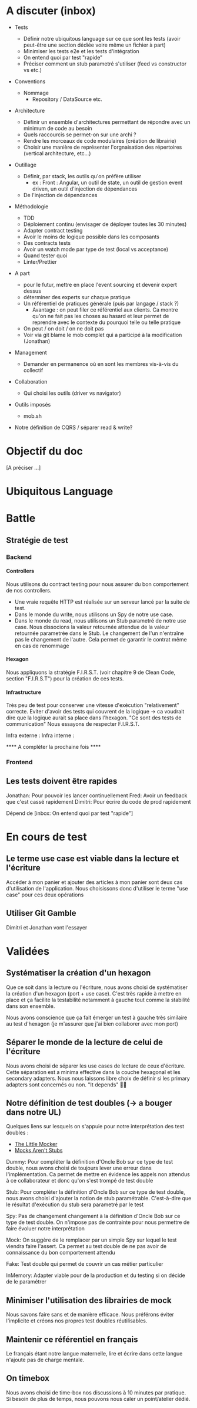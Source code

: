 # A discuter (inbox)

- Tests
    - Définir notre ubiquitous language sur ce que sont les tests (avoir peut-être une section dédiée voire même un fichier à part)
    - Minimiser les tests e2e et les tests d'intégration
    - On entend quoi par test "rapide"
    - Préciser comment un stub parametré s'utiliser (feed vs constructor vs etc.)
- Conventions
    - Nommage
        - Repository / DataSource etc.
- Architecture
    - Définir un ensemble d'architectures permettant de répondre avec un minimum de code au besoin
    - Quels raccourcis se permet-on sur une archi ?
    - Rendre les morceaux de code modulaires (création de librairie)
    - Choisir une manière de représenter l'orgnaisation des répertoires (vertical architecture, etc...)
- Outillage
    - Définir, par stack, les outils qu'on préfère utiliser
        - ex : Front : Angular, un outil de state, un outil de gestion event driven, un outil d'injection de dépendances
    - De l'injection de dépendances
- Méthodologie
    - TDD
    - Déploiement continu (envisager de déployer toutes les 30 minutes)
    - Adapter contract testing
    - Avoir le moins de logique possible dans les composants
    - Des contracts tests
    - Avoir un watch mode par type de test (local vs acceptance)
    - Quand tester quoi
    - Linter/Prettier 

- A part
    - pour le futur, mettre en place l'event sourcing et devenir expert dessus
    - déterminer des experts sur chaque pratique
    - Un référentiel de pratiques générale (puis par langage / stack ?)
        - Avantage : on peut filer ce référentiel aux clients. Ca montre qu'on ne fait pas les choses au hasard et leur permet de reprendre avec le contexte du pourquoi telle ou telle pratique
    - On peut / on doit / on ne doit pas
    - Voir via git blame le mob complet qui a participé à la modification (Jonathan)
- Management
    - Demander en permanence où en sont les membres vis-à-vis du collectif

- Collaboration
    - Qui choisi les outils (driver vs navigator)
- Outils imposés
    - mob.sh
- Notre définition de CQRS / séparer read & write?

# Objectif du doc

[A préciser ...]

# Ubiquitous Language

# Battle


## Stratégie de test

### Backend

#### Controllers
 
Nous utilisons du contract testing pour nous assurer du bon comportement de nos controllers.
- Une vraie requête HTTP est réalisée sur un serveur lancé par la suite de test.
- Dans le monde du write, nous utilisons un Spy de notre use case.
- Dans le monde du read, nous utilisons un Stub parametré de notre use case. Nous dissocions la valeur retournée attendue de la valeur retournée parametrée dans le Stub. Le changement de l'un n'entraîne pas le changement de l'autre. Cela permet de garantir le contrat même en cas de renommage

#### Hexagon

Nous appliquons la stratégie F.I.R.S.T. (voir chapitre 9 de Clean Code, section "F.I.R.S.T") pour la création de ces tests.

#### Infrastructure

Très peu de test pour conserver une vitesse d'exécution "relativement" correcte.
Eviter d'avoir des tests qui couvrent de la logique -> ca voudrait dire que la logique aurait sa place dans l'hexagon.
"Ce sont des tests de communication"
Nous essayons de respecter F.I.R.S.T.

Infra externe :
Infra interne : 

**** A compléter la prochaine fois ****


### Frontend




## Les tests doivent être rapides

Jonathan: Pour pouvoir les lancer continuellement
Fred: Avoir un feedback que c'est cassé rapidement
Dimitri: Pour écrire du code de prod rapidement

Dépend de [inbox: On entend quoi par test "rapide"]

# En cours de test

## Le terme use case est viable dans la lecture et l'écriture

Accéder à mon panier et ajouter des articles à mon panier sont deux cas d'utilisation de l'application. Nous choisissons donc d'utiliser le terme "use case" pour ces deux opérations

## Utiliser Git Gamble

Dimitri et Jonathan vont l'essayer

# Validées

## Systématiser la création d'un hexagon

Que ce soit dans la lecture ou l'écriture, nous avons choisi de systématiser la création d'un hexagon (port + use case).
C'est très rapide à mettre en place et ça facilite la testabilité notamment à gauche tout comme la stabilité dans son ensemble.

Nous avons conscience que ça fait émerger un test à gauche très similaire au test d'hexagon (je m'assurer que j'ai bien collaborer avec mon port)

## Séparer le monde de la lecture de celui de l'écriture

Nous avons choisi de séparer les use cases de lecture de ceux d'écriture. Cette séparation est a minima effective dans la couche hexagonal et les secondary adapters.
Nous nous laissons libre choix de définir si les primary adapters sont concernés ou non. "It depends" 🤷‍♂️

## Notre définition de test doubles (-> a bouger dans notre UL)

Quelques liens sur lesquels on s'appuie pour notre interprétation des test doubles :
- [The Little Mocker](https://blog.cleancoder.com/uncle-bob/2014/05/14/TheLittleMocker.html)
- [Mocks Aren't Stubs](https://martinfowler.com/articles/mocksArentStubs.html)

Dummy: Pour compléter la définition d'Oncle Bob sur ce type de test double, nous avons choisi de toujours lever une erreur dans l'implémentation. Ca permet de mettre en évidence les appels non attendus à ce collaborateur et donc qu'on s'est trompé de test double

Stub: Pour compléter la définition d'Oncle Bob sur ce type de test double, nous avons choisi d'ajouter la notion de stub paramétrable. C'est-à-dire que le résultat d'exécution du stub sera parametré par le test

Spy: Pas de changement changement à la définition d'Oncle Bob sur ce type de test double. On n'impose pas de contrainte pour nous permettre de faire évoluer notre interprétation

Mock: On suggère de le remplacer par un simple Spy sur lequel le test viendra faire l'assert. Ca permet au test double de ne pas avoir de connaissance du bon comportement attendu

Fake: Test double qui permet de couvrir un cas métier particulier

InMemory: Adapter viable pour de la production et du testing si on décide de le paramétrer

## Minimiser l'utilisation des librairies de mock

Nous savons faire sans et de manière efficace. Nous préférons éviter l'implicite et créons nos propres test doubles réutilisables.

## Maintenir ce référentiel en français

Le français étant notre langue maternelle, lire et écrire dans cette langue n'ajoute pas de charge mentale.

## On timebox

Nous avons choisi de time-box nos discussions à 10 minutes par pratique. Si besoin de plus de temps, nous pouvons nous caler un point/atelier dédié.

